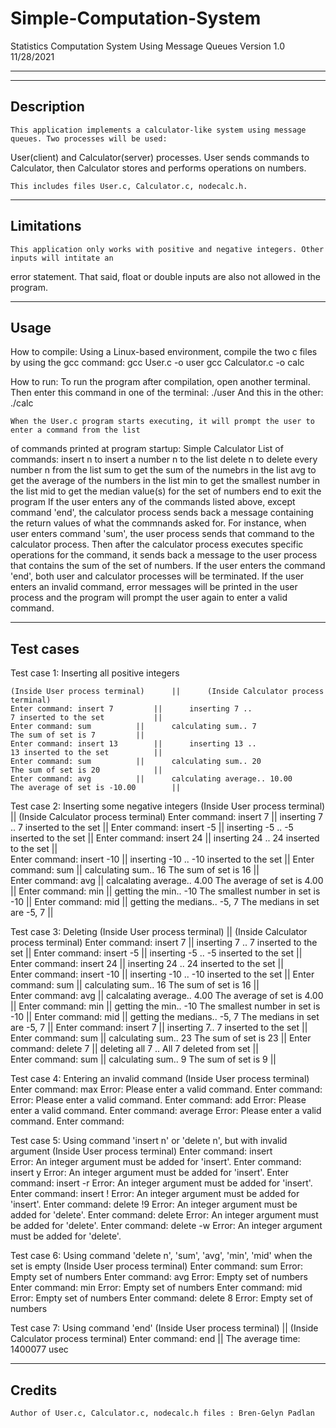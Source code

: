 # Simple-Computation-System
Statistics Computation System Using Message Queues          Version 1.0 11/28/2021
_______________________________________________________________________________________________________________

---------------------------------------------------------------------------------------------------------------
Description
---------------------------------------------------------------------------------------------------------------
	This application implements a calculator-like system using message queues. Two processes will be used:
User(client) and Calculator(server) processes. User sends commands to Calculator, then Calculator stores and
performs operations on numbers.

	This includes files User.c, Calculator.c, nodecalc.h.


---------------------------------------------------------------------------------------------------------------
Limitations
---------------------------------------------------------------------------------------------------------------
	This application only works with positive and negative integers. Other inputs will intitate an 
error statement. That said, float or double inputs are also not allowed in the program.


---------------------------------------------------------------------------------------------------------------
Usage
---------------------------------------------------------------------------------------------------------------
How to compile:
	Using a Linux-based environment, compile the two c files by using the gcc command:
		gcc User.c -o user
		gcc Calculator.c -o calc

How to run:
	To run the program after compilation, open another terminal.
	Then enter this command in one of the terminal:
		./user
	And this in the other:
		./calc

	When the User.c program starts executing, it will prompt the user to enter a command from the list
of commands printed at program startup:
	Simple Calculator
	List of commands:
		insert n	to insert a number n to the list
		delete n 	to delete every number n from the list
		sum       	to get the sum of the numebrs in the list
		avg       	to get the average of the numbers in the list
		min       	to get the smallest number in the list
		mid       	to get the median value(s) for the set of numbers
		end       	to exit the program	
	If the user enters any of the commands listed above, except command 'end', the calculator process sends 
back a message containing the return values of what the commnands asked for. For instance, when user enters 
command 'sum', the user process sends that command to the calculator process. Then after the calculator process 
executes specific operations for the command, it sends back a message to the user process that contains the sum 
of the set of numbers.
	If the user enters the command 'end', both user and calculator processes will be terminated.
	If the user enters an invalid command, error messages will be printed in the user process and the program 
will prompt the user again to enter a valid command.


---------------------------------------------------------------------------------------------------------------
Test cases
---------------------------------------------------------------------------------------------------------------
Test case 1: Inserting all positive integers

	(Inside User process terminal)		||		(Inside Calculator process terminal)
	Enter command: insert 7			||		inserting 7 ..
	7 inserted to the set			||		
	Enter command: sum			||		calculating sum.. 7
	The sum of set is 7			||
	Enter command: insert 13		||		inserting 13 ..
	13 inserted to the set			||		
	Enter command: sum			||		calculating sum.. 20
	The sum of set is 20			||		
	Enter command: avg			||		calculating average.. 10.00
	The average of set is -10.00		||
	

Test case 2: Inserting some negative integers
	(Inside User process terminal)		||		(Inside Calculator process terminal)
	Enter command: insert 7			||		inserting 7 ..
	7 inserted to the set			||
	Enter command: insert -5		||		inserting -5 ..
	-5 inserted to the set			||
	Enter command: insert 24		||		inserting 24 ..
	24 inserted to the set			||	
	Enter command: insert -10		||		inserting -10 ..
	-10 inserted to the set			||
	Enter command: sum			||		calculating sum.. 16
	The sum of set is 16			||	
	Enter command: avg			||		calcalating average.. 4.00
	The average of set is 4.00		||
	Enter command: min			||		getting the min.. -10
	The smallest number in set is -10	||
	Enter command: mid			||		getting the medians.. -5, 7
 	The medians in set are -5, 7		||


Test case 3: Deleting
	(Inside User process terminal)		||		(Inside Calculator process terminal)
	Enter command: insert 7			||		inserting 7 ..
	7 inserted to the set			||
	Enter command: insert -5		||		inserting -5 ..
	-5 inserted to the set			||
	Enter command: insert 24		||		inserting 24 ..
	24 inserted to the set			||	
	Enter command: insert -10		||		inserting -10 ..
	-10 inserted to the set			||
	Enter command: sum			||		calculating sum.. 16
	The sum of set is 16			||	
	Enter command: avg			||		calcalating average.. 4.00
	The average of set is 4.00		||
	Enter command: min			||		getting the min.. -10
	The smallest number in set is -10	||
	Enter command: mid			||		getting the medians.. -5, 7
 	The medians in set are -5, 7		||
	Enter command: insert 7			||		inserting 7..
	7 inserted to the set			||
	Enter command: sum			||		calculating sum.. 23
	The sum of set is 23			||
	Enter command: delete 7			||		deleting all 7 ..
	All 7 deleted from set			||		
	Enter command: sum			||		calculating sum.. 9
	The sum of set is 9			||


Test case 4: Entering an invalid command
	(Inside User process terminal)
	Enter command: max
	Error: Please enter a valid command.
	Enter command:
	Error: Please enter a valid command.
	Enter command: add
	Error: Please enter a valid command.
	Enter command: average
	Error: Please enter a valid command.
	Enter command:

Test case 5: Using command 'insert n' or 'delete n', but with invalid argument
	(Inside User process terminal)
	Enter command: insert	
	Error: An integer argument must be added for 'insert'.
	Enter command: insert y
	Error: An integer argument must be added for 'insert'.
	Enter command: insert -r
	Error: An integer argument must be added for 'insert'.
	Enter command: insert !
	Error: An integer argument must be added for 'insert'.
	Enter command: delete !9
	Error: An integer argument must be added for 'delete'.
	Enter command: delete
	Error: An integer argument must be added for 'delete'.
	Enter command: delete -w
	Error: An integer argument must be added for 'delete'.

Test case 6: Using command 'delete n', 'sum', 'avg', 'min', 'mid' when the set is empty
	(Inside User process terminal)
	Enter command: sum
	Error: Empty set of numbers
	Enter command: avg
	Error: Empty set of numbers
	Enter command: min
	Error: Empty set of numbers
	Enter command: mid
	Error: Empty set of numbers
	Enter command: delete 8
	Error: Empty set of numbers

Test case 7: Using command 'end'
	(Inside User process terminal)		||		(Inside Calculator process terminal)
	Enter command: end			||		The average time: 1400077 usec


---------------------------------------------------------------------------------------------------------------
Credits
---------------------------------------------------------------------------------------------------------------
	Author of User.c, Calculator.c, nodecalc.h files : Bren-Gelyn Padlan
